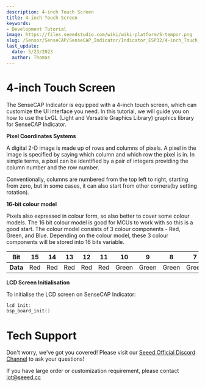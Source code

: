 ```yaml
---
description: 4-inch Touch Screen
title: 4-inch Touch Screen
keywords:
- Development Tutorial
image: https://files.seeedstudio.com/wiki/wiki-platform/S-tempor.png
slug: /Sensor/SenseCAP/SenseCAP_Indicator/Indicator_ESP32/4-inch_Touch_Screen
last_update:
  date: 5/23/2023
  author: Thomas
---
```

# **4-inch Touch Screen**

The SenseCAP Indicator is equipped with a 4-inch touch screen, which can customize the UI interface you need.
In this tutorial, we will guide you on how to use the LvGL (Light and Versatile Graphics Library) graphics library for SenseCAP Indicator.


**Pixel Coordinates Systems**

A digital 2-D image is made up of rows and columns of pixels. A pixel in the image is specified by saying which column and which row the pixel is in. In simple terms, a pixel can be identified by a pair of integers providing the column number and the row number. 

Conventionally, columns are numbered from the top left to right, starting from zero, but in some cases, it can also start from other corners(by setting rotation).

**16-bit colour model**

Pixels also expressed in colour form, so also better to cover some colour models. The 16 bit colour model is good for MCUs to work with so this is a good start. The colour model consists of 3 colour components - Red, Green, and Blue. Depending on the colour model, these 3 colour components will be stored into 16 bits variable.



| Bit  | 15   | 14   | 13   | 12   | 11   | 10   | 9   | 8   | 7   | 6   | 5   | 4   | 3   | 2   | 1   | 0   |
| ---  | :-----: | :-----: | :-----: | :-----: | :-----: | :-----: | :-----: | :-----: | :-----: | :-----: | :-----: | :-----: | :-----: | :-----: | :-----: | :-----: |
| **Data** | Red   | Red   | Red   | Red   | Red   | Green   | Green   | Green   | Green   | Green   | Green   | Blue   | Blue   | Blue   | Blue   | Blue   |




**LCD Screen Initialisation**

To initialise the LCD screen on SenseCAP Indicator:

```c
lcd init:
bsp_board_init()
```










    
# **Tech Support**

Don't worry, we've got you covered! Please visit our [Seeed Official Discord Channel](https://discord.gg/cPpeuQMM) to ask your questions! 

If you have large order or customization requirement, please contact iot@seeed.cc